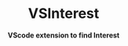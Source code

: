 <div align = Center>
    <h1> VSInterest</h1>
   <strong> VScode extension to find Interest </strong>
</div>


